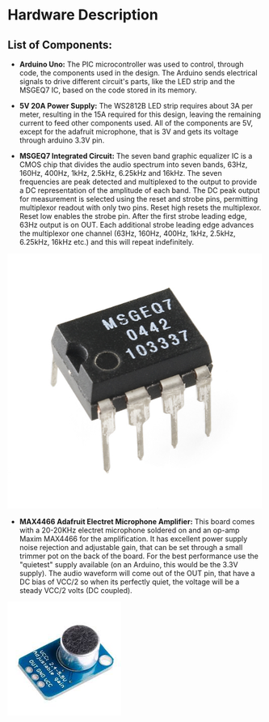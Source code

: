 # Hardware Description

## List of Components:

- **Arduino Uno:** 
The PIC microcontroller was used to control, through code, the components used in the design. The Arduino sends electrical signals to drive different circuit's parts, like the LED strip and the MSGEQ7 IC, based on the code stored in its memory. 

- **5V 20A Power Supply:** 
The WS2812B LED strip requires about 3A per meter, resulting in the 15A required for this design, leaving the remaining current to feed other components used. All of the components are 5V, except for the adafruit microphone, that is 3V and gets its voltage through arduino 3.3V pin.  

- **MSGEQ7 Integrated Circuit:**
The seven band graphic equalizer IC is a CMOS chip that divides the audio spectrum into seven bands, 63Hz, 160Hz, 400Hz, 1kHz, 2.5kHz, 6.25kHz and 16kHz. The seven frequencies are peak detected and multiplexed to the output to provide a DC representation of the amplitude of each band. The DC peak output for measurement is selected using the reset and strobe pins, permitting multiplexor readout with only two pins. Reset high resets the multiplexor. Reset low enables the strobe pin. After the first strobe leading edge, 63Hz output is on OUT. Each additional strobe leading edge advances the multiplexor one channel (63Hz, 160Hz, 400Hz, 1kHz, 2.5kHz, 6.25kHz, 16kHz etc.) and this will repeat indefinitely.

![Alt](https://github.com/begalv/Musiv/blob/master/docs/images/msgeq7.jpg)

- **MAX4466 Adafruit Electret Microphone Amplifier:**
This board comes with a 20-20KHz electret microphone soldered on and an op-amp Maxim MAX4466 for the amplification. It has excellent power supply noise rejection and adjustable gain, that can be set through a small trimmer pot on the back of the board. For the best performance use the "quietest" supply available (on an Arduino, this would be the 3.3V supply). The audio waveform will come out of the OUT pin, that have a DC bias of VCC/2 so when its perfectly quiet, the voltage will be a steady VCC/2 volts (DC coupled).

![Alt](https://github.com/begalv/Musiv/blob/master/docs/images/mic.jpg)
